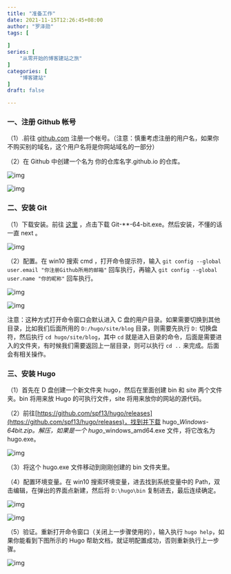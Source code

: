 ```yaml
---
title: "准备工作"
date: 2021-11-15T12:26:45+08:00
author: "罗泽勋"
tags: [
    
]
series: [
    "从零开始的博客建站之旅"
]
categories: [
    "博客建站"
]
draft: false

---
```


### 一、注册 Github 帐号

（1）.前往 [github.com](https://github.com/) 注册一个帐号。（注意：慎重考虑注册的用户名，如果你不购买别的域名，这个用户名将是你网站域名的一部分）

（2）在 Github 中创建一个名为 你的仓库名字.github.io 的仓库。

![img](https://cdn.jsdelivr.net/gh/lzxqaq/jsdelivr@master/image/2021-11-15/-2.png)

![img](https://cdn.jsdelivr.net/gh/lzxqaq/jsdelivr@master/image/2021-11-15/-1.png)

### 二、安装 Git

（1）下载安装。前往 <a href="https://git-scm.com/download/win" target="_blank">这里</a> ，点击下载 Git-**-64-bit.exe。然后安装，不懂的话一直 next 。

![img](https://cdn.jsdelivr.net/gh/lzxqaq/jsdelivr@master/image/2021-11-15/0.png)

（2）配置。在 win10 搜索 cmd ，打开命令提示符，输入 `git config --global user.email "你注册Github所用的邮箱"` 回车执行，再输入 `git config --global user.name "你的昵称"` 回车执行。

![img](https://cdn.jsdelivr.net/gh/lzxqaq/jsdelivr@master/image/2021-11-15/1.png)

![img](https://cdn.jsdelivr.net/gh/lzxqaq/jsdelivr@master/image/2021-11-15/2.png)

注意：这种方式打开命令窗口会默认进入 C 盘的用户目录。如果需要切换到其他目录，比如我们后面所用的 `D:/hugo/site/blog` 目录，则需要先执行 `D:` 切换盘符，然后执行 `cd hugo/site/blog`，其中 `cd` 就是进入目录的命令，后面是需要进入的文件夹，有时候我们需要返回上一层目录，则可以执行 `cd ..` 来完成。后面会有相关操作。

### 三、安装 Hugo

（1）首先在 D 盘创建一个新文件夹 hugo，然后在里面创建 bin 和 site 两个文件夹。bin 将用来放 Hugo 的可执行文件，site 将用来放你的网站的源代码。

（2）前往[https://github.com/spf13/hugo/releases](https://github.com/spf13/hugo/releases)，找到并下载 hugo_*_Windows-64bit.zip。解压，如果是一个 hugo_*_windows_amd64.exe 文件，将它改名为 hugo.exe。

![img](https://cdn.jsdelivr.net/gh/lzxqaq/jsdelivr@master/image/2021-11-15/3.png)

（3）将这个 hugo.exe 文件移动到刚刚创建的 bin 文件夹里。

（4）配置环境变量。在 win10 搜索环境变量，进去找到系统变量中的 Path，双击编辑，在弹出的界面点新建，然后将 `D:\hugo\bin` 复制进去，最后连续确定。

![img](https://cdn.jsdelivr.net/gh/lzxqaq/jsdelivr@master/image/2021-11-15/4.png)

![img](https://cdn.jsdelivr.net/gh/lzxqaq/jsdelivr@master/image/2021-11-15/5.png)

（5）验证。重新打开命令窗口（关闭上一步骤使用的），输入执行 `hugo help`，如果你能看到下图所示的 Hugo 帮助文档，就证明配置成功，否则重新执行上一步骤。

![img](https://cdn.jsdelivr.net/gh/lzxqaq/jsdelivr@master/image/2021-11-15/6.png)
